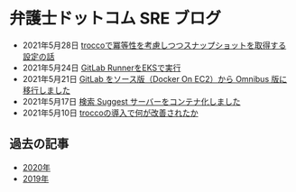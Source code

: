 # 弁護士ドットコム SRE ブログ

* 2021年5月28日 [troccoで冪等性を考慮しつつスナップショットを取得する設定の話](https://qiita.com/t_odash/items/803cdf09fb63df912929)
* 2021年5月24日 [GitLab RunnerをEKSで実行](https://qiita.com/bayashi1212/items/4f52d38058c65034792e)
* 2021年5月21日 [GitLab をソース版（Docker On EC2）から Omnibus 版に移行しました](https://qiita.com/et_tei/items/3b158a77e72ed18ab8fe)
* 2021年5月17日 [検索 Suggest サーバーをコンテナ化しました](https://qiita.com/et_tei/items/05e6c4b78b47ee6df77e)
* 2021年5月10日 [troccoの導入で何が改善されたか](https://qiita.com/t_odash/items/9ba5bb24a7ab07603ec1)

## 過去の記事

* [2020年](/sreblog/2020)
* [2019年](/sreblog/2019)
